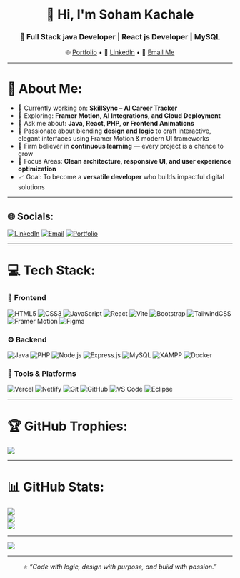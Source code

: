 <div align="center">

# 👋 Hi, I'm **Soham Kachale**
### 🚀 Full Stack java Developer | React js Developer | MySQL  

🌐 [Portfolio](https://portfolio-reactjs-theta-ten.vercel.app/) • 💼 [LinkedIn](https://www.linkedin.com/in/soham-kachale-b02810312/) • 📧 [Email Me](mailto:sohamkachale7@gmail.com)

</div>

---

# 💫 About Me:
- 🔭 Currently working on: **SkillSync – AI Career Tracker**  
- 🌱 Exploring: **Framer Motion, AI Integrations, and Cloud Deployment**  
- 💬 Ask me about: **Java, React, PHP, or Frontend Animations**  
- 🎨 Passionate about blending **design and logic** to craft interactive, elegant interfaces using Framer Motion & modern UI frameworks  
- 🧠 Firm believer in **continuous learning** — every project is a chance to grow  
- 🎯 Focus Areas: **Clean architecture, responsive UI, and user experience optimization**  
- 📈 Goal: To become a **versatile developer** who builds impactful digital solutions  

---

## 🌐 Socials:
[![LinkedIn](https://img.shields.io/badge/LinkedIn-%230077B5.svg?logo=linkedin&logoColor=white)](https://www.linkedin.com/in/soham-kachale-b02810312/) 
[![Email](https://img.shields.io/badge/Email-D14836?logo=gmail&logoColor=white)](mailto:sohamkachale7@gmail.com)
[![Portfolio](https://img.shields.io/badge/Portfolio-000000?logo=vercel&logoColor=white)](https://portfolio-reactjs-theta-ten.vercel.app/)

---

# 💻 Tech Stack:

### 🎨 **Frontend**
![HTML5](https://img.shields.io/badge/html5-%23E34F26.svg?style=for-the-badge&logo=html5&logoColor=white)
![CSS3](https://img.shields.io/badge/css3-%231572B6.svg?style=for-the-badge&logo=css3&logoColor=white)
![JavaScript](https://img.shields.io/badge/javascript-%23323330.svg?style=for-the-badge&logo=javascript&logoColor=%23F7DF1E)
![React](https://img.shields.io/badge/react-%2320232a.svg?style=for-the-badge&logo=react&logoColor=%2361DAFB)
![Vite](https://img.shields.io/badge/vite-%23646CFF.svg?style=for-the-badge&logo=vite&logoColor=white)
![Bootstrap](https://img.shields.io/badge/bootstrap-%238511FA.svg?style=for-the-badge&logo=bootstrap&logoColor=white)
![TailwindCSS](https://img.shields.io/badge/tailwindcss-%2338B2AC.svg?style=for-the-badge&logo=tailwind-css&logoColor=white)
![Framer Motion](https://img.shields.io/badge/FramerMotion-%23000000.svg?style=for-the-badge&logo=framer&logoColor=white)
![Figma](https://img.shields.io/badge/figma-%23F24E1E.svg?style=for-the-badge&logo=figma&logoColor=white)

### ⚙️ **Backend**
![Java](https://img.shields.io/badge/java-%23ED8B00.svg?style=for-the-badge&logo=openjdk&logoColor=white)
![PHP](https://img.shields.io/badge/php-%23777BB4.svg?style=for-the-badge&logo=php&logoColor=white)
![Node.js](https://img.shields.io/badge/Node.js-339933?style=for-the-badge&logo=node.js&logoColor=white)
![Express.js](https://img.shields.io/badge/express.js-%23404d59.svg?style=for-the-badge&logo=express&logoColor=%2361DAFB)
![MySQL](https://img.shields.io/badge/MySQL-005C84?style=for-the-badge&logo=mysql&logoColor=white)
![XAMPP](https://img.shields.io/badge/XAMPP-FB7A24?style=for-the-badge&logo=xampp&logoColor=white)
![Docker](https://img.shields.io/badge/docker-%230db7ed.svg?style=for-the-badge&logo=docker&logoColor=white)

### 🧰 **Tools & Platforms**
![Vercel](https://img.shields.io/badge/vercel-%23000000.svg?style=for-the-badge&logo=vercel&logoColor=white)
![Netlify](https://img.shields.io/badge/netlify-%23000000.svg?style=for-the-badge&logo=netlify&logoColor=#00C7B7)
![Git](https://img.shields.io/badge/Git-F05033?style=for-the-badge&logo=git&logoColor=white)
![GitHub](https://img.shields.io/badge/GitHub-121011?style=for-the-badge&logo=github&logoColor=white)
![VS Code](https://img.shields.io/badge/VS%20Code-007ACC?style=for-the-badge&logo=visualstudiocode&logoColor=white)
![Eclipse](https://img.shields.io/badge/Eclipse-2C2255?style=for-the-badge&logo=eclipse&logoColor=white)

---

# 🏆 GitHub Trophies:
![](https://github-profile-trophy.vercel.app/?username=sohamkachale&theme=algolia&no-frame=false&no-bg=false&margin-w=4)

---

# 📊 GitHub Stats:
![](https://github-readme-stats.vercel.app/api?username=sohamkachale&theme=dark&hide_border=false&include_all_commits=false&count_private=false)<br/>
![](https://nirzak-streak-stats.vercel.app/?user=sohamkachale&theme=dark&hide_border=false)<br/>
![](https://github-readme-stats.vercel.app/api/top-langs/?username=sohamkachale&theme=dark&hide_border=false&include_all_commits=false&count_private=false&layout=compact)

---

[![](https://visitcount.itsvg.in/api?id=sohamkachale&icon=0&color=0)](https://visitcount.itsvg.in)

---

<div align="center">

⭐ *“Code with logic, design with purpose, and build with passion.”*

</div>
